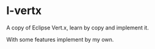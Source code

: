 # l-vertx

A copy of Eclipse Vert.x, learn by copy and implement it.

With some features implement by my own.
